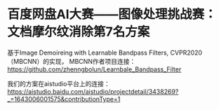 # 百度网盘AI大赛——图像处理挑战赛：文档摩尔纹消除第7名方案
基于Image Demoireing with Learnable Bandpass Filters, CVPR2020（MBCNN）的实现，
MBCNN作者项目连接：https://github.com/zhenngbolun/Learnbale_Bandpass_Filter

我们的方案在aistudio平台上的连接：https://aistudio.baidu.com/aistudio/projectdetail/3438269?_=1643006001575&contributionType=1

